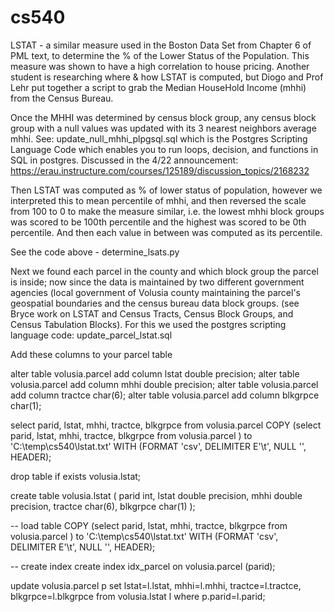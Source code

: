 # cs540
LSTAT - a similar measure used in the Boston Data Set from Chapter 6 of PML text, to determine the % of the Lower Status of the Population.  This measure was shown to have a high correlation to house pricing.  Another student is researching where & how LSTAT is computed, but Diogo and Prof Lehr put together a script to grab the Median HouseHold Income (mhhi) from the Census Bureau.  

Once the MHHI was determined by census block group, any census block group with a null values was updated with its 3 nearest neighbors average mhhi.   See:  update_null_mhhi_plpgsql.sql  which is the Postgres Scripting Language Code which enables you to run loops, decision, and functions in SQL in postgres.  Discussed in the 4/22 announcement:  https://erau.instructure.com/courses/125189/discussion_topics/2168232

Then LSTAT was computed as % of lower status of population, however we interpreted this to mean percentile of mhhi, and then reversed the scale from 100 to 0 to make the measure similar, i.e. the lowest mhhi block groups was scored to be 100th percentile and the highest was scored to be 0th percentile.  And then each value in between was computed as its percentile.

See the code above - determine_lsats.py

Next we found each parcel in the county and which block group the parcel is inside; now since the data is maintained by two different government agencies (local government of Volusia county maintaining the parcel's geospatial boundaries and the census bureau data block groups.  (see Bryce work on LSTAT and Census Tracts, Census Block Groups, and Census Tabulation Blocks).  For this we used the postgres scripting language code:  update_parcel_lstat.sql

Add these columns to your parcel table

alter table volusia.parcel add column lstat double precision;
alter table volusia.parcel add column mhhi double precision;
alter table volusia.parcel add column tractce char(6);
alter table volusia.parcel add column blkgrpce char(1);

 
select parid, lstat, mhhi, tractce, blkgrpce from volusia.parcel 
COPY (select parid, lstat, mhhi, tractce, blkgrpce from volusia.parcel ) to 'C:\temp\cs540\lstat.txt' WITH (FORMAT 'csv', DELIMITER E'\t', NULL '', HEADER);

drop table if exists volusia.lstat;

create table volusia.lstat
(
parid int,
lstat double precision,
mhhi double precision,
tractce char(6),
blkgrpce char(1)
);

-- load table 
COPY (select parid, lstat, mhhi, tractce, blkgrpce from volusia.parcel ) to 'C:\temp\cs540\lstat.txt' WITH (FORMAT 'csv', DELIMITER E'\t', NULL '', HEADER);

-- create index
create index idx_parcel on volusia.parcel (parid);

update volusia.parcel p set lstat=l.lstat, mhhi=l.mhhi, tractce=l.tractce, blkgrpce=l.blkgrpce from volusia.lstat l where p.parid=l.parid;


